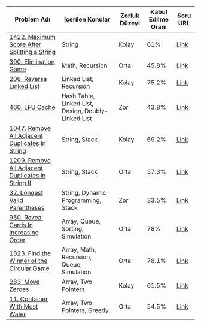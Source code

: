 | Problem Adı                                    | İçerilen Konular                                       | Zorluk Düzeyi | Kabul Edilme Oranı | Soru URL                                                                                                                                                            |
|------------------------------------------------|--------------------------------------------------------|---------------|---------------------|---------------------------------------------------------------------------------------------------------------------------------------------------------------------|
| [1422. Maximum Score After Splitting a String](https://github.com/DeepOceanCode/LeetCode-Soru-Cozumleri/tree/main/1422.%20Maximum%20Score%20After%20Splitting%20a%20String)   | String                                                 | Kolay         | 61%                 | [Link](https://leetcode.com/problems/maximum-score-after-splitting-a-string/?envType=daily-question&envId=2023-12-22)                                          |
| [390. Elimination Game](https://github.com/DeepOceanCode/LeetCode-Soru-Cozumleri/tree/main/390.%20Elimination%20Game) | Math, Recursion                                        | Orta          | 45.8%               | [Link](https://leetcode.com/problems/elimination-game/)                                                                                                             |
| [206. Reverse Linked List](https://github.com/DeepOceanCode/LeetCode-Soru-Cozumleri/tree/main/206.%20Reverse%20Linked%20List) | Linked List, Recursion                                 | Kolay         | 75.2%               | [Link](https://leetcode.com/problems/reverse-linked-list/)                                                                                                          |
| [460. LFU Cache](https://github.com/DeepOceanCode/LeetCode-Soru-Cozumleri/tree/main/460.%20LFU%20Cache) | Hash Table, Linked List, Design, Doubly-Linked List   | Zor           | 43.8%               | [Link](https://leetcode.com/problems/lfu-cache/description/)                                                                                                        |
| [1047. Remove All Adjacent Duplicates In String](https://github.com/DeepOceanCode/LeetCode-Soru-Cozumleri/tree/main/1047.%20Remove%20All%20Adjacent%20Duplicates%20In) | String, Stack                                          | Kolay         | 69.2%               | [Link](https://leetcode.com/problems/remove-all-adjacent-duplicates-in-string/)                                                                                    |
| [1209. Remove All Adjacent Duplicates in String II](https://github.com/DeepOceanCode/LeetCode-Soru-Cozumleri/tree/main/1209.%20Remove%20All%20Adjacent%20Duplicates%20in%20String) | String, Stack                                        | Orta          | 57.3%               | [Link](https://leetcode.com/problems/remove-all-adjacent-duplicates-in-string-ii/description/)                                                                    |
| [32. Longest Valid Parentheses](https://github.com/DeepOceanCode/LeetCode-Soru-Cozumleri/tree/main/32.%20Longest%20Valid%20Parentheses) | String, Dynamic Programming, Stack                     | Zor           | 33.5%               | [Link](https://leetcode.com/problems/longest-valid-parentheses/description/)                                                                                        |
| [950. Reveal Cards In Increasing Order](https://github.com/DeepOceanCode/LeetCode-Soru-Cozumleri/tree/main/950.%20Reveal%20Cards%20In%20Increasing%20Order)          | Array, Queue, Sorting, Simulation                     | Orta          | 78%                 | [Link](https://leetcode.com/problems/reveal-cards-in-increasing-order/)                                                                                             |
| [1823. Find the Winner of the Circular Game](https://github.com/DeepOceanCode/LeetCode-Soru-Cozumleri/tree/main/1823.%20Find%20the%20Winner%20of%20the%20Circular%20Game)     | Array, Math, Recursion, Queue, Simulation             | Orta          | 78.1%               | [Link](https://leetcode.com/problems/find-the-winner-of-the-circular-game/)                                                                                         |
| [283. Move Zeroes](https://github.com/DeepOceanCode/LeetCode-Soru-Cozumleri/tree/main/283.%20Move%20Zeroes)                               | Array, Two Pointers                                    | Kolay         | 61.5%               | [Link](https://leetcode.com/problems/move-zeroes/)                                                                                                                  |
| [11. Container With Most Water](https://github.com/DeepOceanCode/LeetCode-Soru-Cozumleri/tree/main/11.%20Container%20With%20Most%20Water)                  | Array, Two Pointers, Greedy                            | Orta          | 54.5%               | [Link](https://leetcode.com/problems/container-with-most-water/description/) |
